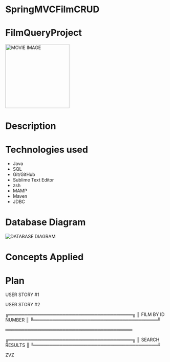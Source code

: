 # SpringMVCFilmCRUD

# FilmQueryProject

<img src="images/Movie.jpeg" alt="MOVIE IMAGE" width="200">

# Description



# Technologies used
 - Java
 - SQL
 - Git/GitHub
 - Sublime Text Editor
 - zsh
 - MAMP
 - Maven
 - JDBC

# Database Diagram

![DATABASE DIAGRAM](images/diagram.jpeg)

# Concepts Applied

# Plan

USER STORY #1


USER STORY #2

╔═══════════════════════════════════════╗
║          FILM BY ID NUMBER            ║
╚═══════════════════════════════════════╝

════════════════════════════════════════

╔═══════════════════════════════════════╗
║             SEARCH RESULTS            ║
╚═══════════════════════════════════════╝


ZVZ